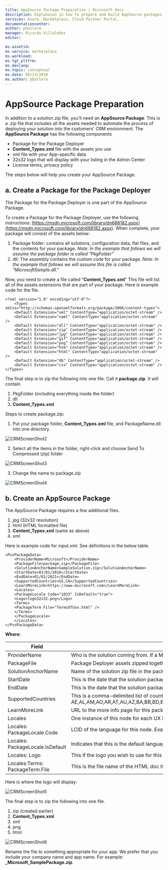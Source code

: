 ```yaml
---
title: AppSource Package Preparation | Microsoft Docs
description: Explanaion in how to prepare and build AppSource packages .
services: Azure, Marketplace, Cloud Partner Portal, 
documentationcenter:
author: pbutlerm
manager: Ricardo.Villalobos  
editor:

ms.assetid: 
ms.service: marketplace
ms.workload: 
ms.tgt_pltfrm: 
ms.devlang: 
ms.topic: conceptual
ms.date: 09/13/2018
ms.author: pbutlerm
---
```


# AppSource Package Preparation

In addition to a solution.zip file, you'll need an **AppSource Package**. This is a .zip file that includes all the assets needed to automate the process of deploying your solution into the customers' CRM environment. The **AppSource Package** has the following components

* Package for the Package Deployer
* **Content_Types.xml** file with the assets you use
* xml file with your App-specific data
* 32x32 logo that will display with your listing in the Admin Center
* License terms, privacy policy

The steps below will help you create your AppSource Package.

## a. Create a Package for the Package Deployer

The Package for the Package Deployer is one part of the AppSource Package.

To create a Package for the Package Deployer, use the following instructions: [https://msdn.microsoft.com/library/dn688182.aspx](https://msdn.microsoft.com/library/dn688182.aspx). When complete, your package will consist of the assets below:

1. Package folder: contains all solutions, configuration data, flat files, and the contents for your package. _Note: In the example that follows we will assume the package folder is called "PkgFolder"_
2. dll: The assembly contains the custom code for your package. _Note: In the example that follows we will assume this file is called "MicrosoftSample.dll."_

Now, you need to create a file called "**Content_Types.xml**" This file will list all of the assets extensions that are part of your package. Here is example code for the file.

    <?xml version="1.0" encoding="utf-8"?>
        <Types xmlns="http://schemas.openxmlformats.org/package/2006/content-types">
        <Default Extension="xml" ContentType="application/octet-stream" />
        <Default Extension="xaml" ContentType="application/octet-stream" />
        <Default Extension="dll" ContentType="application/octet-stream" />
        <Default Extension="zip" ContentType="application/octet-stream" />
        <Default Extension="jpg" ContentType="application/octet-stream" />
        <Default Extension="gif" ContentType="application/octet-stream" />
        <Default Extension="png" ContentType="application/octet-stream" />
        <Default Extension="htm" ContentType="application/octet-stream" />
        <Default Extension="html" ContentType="application/octet-stream" />
        <Default Extension="db" ContentType="application/octet-stream" />
        <Default Extension="css" ContentType="application/octet-stream" />
    </Types>

The final step is to zip the following into one file. Call it **package.zip**. It will contain

1. PkgFolder (including everything inside the folder)
2. dll
3. **Content_Types.xml**

Steps to create package.zip:

1. Put your package folder, **Content_Types.xml** file, and PackageName.dll into one directory.

![CRMScreenShot2](media/CRMScreenShot2.png)

2. Select all the items in the folder, right-click and choose Send To Compressed (zip) folder

![CRMScreenShot3](media/CRMScreenShot3.png)

3. Change the name to package.zip

![CRMScreenShot4](media/CRMScreenShot4.png)

## b. Create an AppSource Package

The AppSource Package requires a few additional files.

1. jpg (32x32 resolution)
2. html (HTML formatted file)
3. **Content_Types.xml** (same as above)
4. xml

Here is example code for input.xml. See definitions in the below table.

    <PvsPackageData>
        <ProviderName>Microsoft</ProviderName>
        <PackageFile>package.zip</PackageFile>
        <SolutionAnchorName>SampleSolution.zip</SolutionAnchorName>
        <StartDate>01/01/2016</StartDate>
        <EndDate>01/01/2021</EndDate>
        <SupportedCountries>US,CA</SupportedCountries>
        <LearnMoreLink>https://www.microsoft.com</LearnMoreLink>
        <Locales>
        <PackageLocale Code="1033" IsDefault="true">
        <Logo>logo32x32.png</Logo>
        <Terms>
        <PackageTerm File="TermsOfUse.html" />
        </Terms>
        </PackageLocale>
        </Locales>
    </PvsPackageData>
 
**Where:**

|Field|Details|
|---|---|
|ProviderName|Who is the solution coming from. If a Microsoft team, this should be Microsoft.|
|PackageFile |Package Deployer assets zipped together with a content\_types.xml file. This zip file should contain the package deployer assembly, and the folder with the package deployer assets. That is, package.zip|
|SolutionAnchorName |Name of the solution zip file in the package deployer that is used for the display name and description of solution assets.|
| StartDate| This is the date that the solution package will become available. The format is MM/DD/YYYY|
|EndDate|This is the date that the solution package will stop being available. The format is MM/DD/YYYY |
|SupportedCountries |This is a comma-delimited list of countries that should see this package. Contact online services for a list of all current country codes. At the time, of this writing the list was: AE,AL,AM,AO,AR,AT,AU,AZ,BA,BB,BD,BE,BG,BH,BM,BN,BO,BR,BY,CA,CH,CI,CL,CM,CO,CR,CV,CW,CY,CZ,DE,DK,DO,DZ,EC,EE,EG,ES,FI,FR,GB,GE,GH,GR,GT,HK,HN,HR,HU,ID,IE,IL,IN,IQ,IS,IT,JM,JO,JP,KE,KG,KN,KR,KW,KY,KZ,LB,LK,LT,LU,LV,LY,MA,MC,MD,ME,MK,MN,MO,MT,MU,MX,MY,NG,NI,NL,NO,NZ,OM,PA,PE,PH,PK,PL,PR,PS,PT,PY,QA,RO,RS,RU,RW,SA,SE,SG,SI,SK,SN,SV,TH,TM,TN,TR,TT,TW,UA,US,UY,UZ,VE,VI,VN,ZA,ZW |
|LearnMoreLink | URL to the more info page for this package. |
|Locales|One instance of this node for each UX Language you want to support in the Preferred solution UX. This node contains children that describe the locale, logo, and terms for each language|
|Locales: PackageLocale.Code|LCID of the language for this node. Example: US English is 1033|
|Locales: PackageLocale.IsDefault|Indicates that this is the default language. This is used as the fall back language if the UX Language chosen by the customer is not available.|
|Locales: Logo|This if the logo you wish to use for this package. Size for Icon is 32x32. Formats permitted are PNG and JPG|
|Locales:Terms: PackageTerm.File|This is the file name of the HTML doc that contains your license terms.|

Here is where the logo will display:

![CRMScreenShot5](media/CRMScreenShot5.png)

The final step is to zip the following into one file.

1. zip (created earlier)
2. **Content_Types.xml**
3. xml
4. png
5. html

![CRMScreenShot6](media/CRMScreenShot6.png)

Rename the file to something appropriate for your app. We prefer that you include your company name and app name. For example: **_Microsoft_SamplePackage.zip**.
